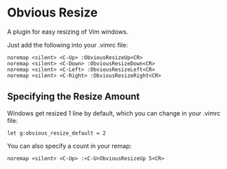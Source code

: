 # Obvious Resize

A plugin for easy resizing of Vim windows.

Just add the following into your .vimrc file:


```
noremap <silent> <C-Up> :ObviousResizeUp<CR>
noremap <silent> <C-Down> :ObviousResizeDown<CR>
noremap <silent> <C-Left> :ObviousResizeLeft<CR>
noremap <silent> <C-Right> :ObviousResizeRight<CR>
```

## Specifying the Resize Amount

Windows get resized 1 line by default, which you can change in your .vimrc file:

```
let g:obvious_resize_default = 2
```

You can also specify a count in your remap:

```
noremap <silent> <C-Up> :<C-U>ObviousResizeUp 5<CR>
```
